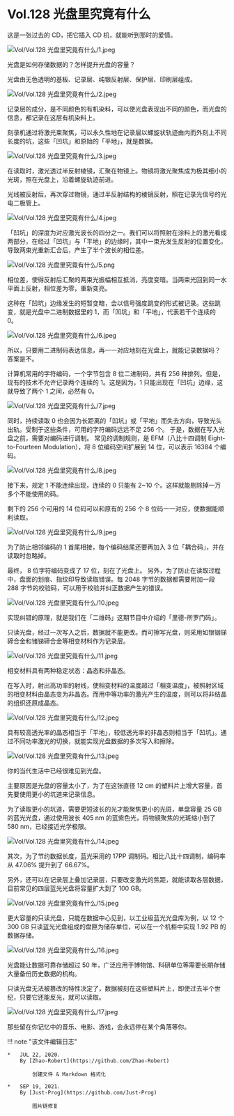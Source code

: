 # Vol.128 光盘里究竟有什么

这是一张过去的 CD，把它插入 CD 机，就能听到那时的爱情。

![Vol/Vol.128 光盘里究竟有什么/1.jpeg](https://cdn.jsdelivr.net/gh/qiaoshouzi/static/image/Vol/Vol.128%20光盘里究竟有什么/1.jpeg)

光盘是如何存储数据的？怎样提升光盘的容量？

光盘由无色透明的基板、记录层、纯银反射层、保护层、印刷层组成。

![Vol/Vol.128 光盘里究竟有什么/2.jpeg](https://cdn.jsdelivr.net/gh/qiaoshouzi/static/image/Vol/Vol.128%20光盘里究竟有什么/2.jpeg)

记录层的成分，是不同颜色的有机染料，可以使光盘表现出不同的颜色，而光盘的信息，都记录在这层有机染料上。

刻录机通过将激光束聚焦，可以永久性地在记录层以螺旋状轨迹由内而外刻上不同长度的坑，这些「凹坑」和原始的「平地」，就是数据。

![Vol/Vol.128 光盘里究竟有什么/3.jpeg](https://cdn.jsdelivr.net/gh/qiaoshouzi/static/image/Vol/Vol.128%20光盘里究竟有什么/3.jpeg)

在读取时，激光透过半反射棱镜，汇聚在物镜上。物镜将激光聚焦成为极其细小的光斑，照在光盘上，沿着螺旋轨迹前进。

光线被反射后，再次穿过物镜，通过半反射结构的棱镜反射，照在记录光信号的光电二极管上。

![Vol/Vol.128 光盘里究竟有什么/4.jpeg](https://cdn.jsdelivr.net/gh/qiaoshouzi/static/image/Vol/Vol.128%20光盘里究竟有什么/4.jpeg)

「凹坑」的深度为对应激光波长的四分之一。我们可以将照射在涂料上的激光看成两部分，在经过「凹坑」与「平地」的边缘时，其中一束光发生反射的位置变化，导致两束光重新汇合后，产生了半个波长的相位差。

![Vol/Vol.128 光盘里究竟有什么/5.png](https://cdn.jsdelivr.net/gh/qiaoshouzi/static/image/Vol/Vol.128%20光盘里究竟有什么/5.png)

相位差，使得反射后汇聚的两束光振幅相互抵消，亮度变暗。当两束光回到同一水平面上反射，相位差为零，重新变亮。

这种在「凹坑」边缘发生的短暂变暗，会以信号强度跳变的形式被记录。这些跳变，就是光盘中二进制数据里的 1，而「凹坑」和「平地」，代表若干个连续的 0。

![Vol/Vol.128 光盘里究竟有什么/6.jpeg](https://cdn.jsdelivr.net/gh/qiaoshouzi/static/image/Vol/Vol.128%20光盘里究竟有什么/6.jpeg)

所以，只要用二进制码表达信息，再一一对应地刻在光盘上，就能记录数据吗？ 答案是不。

计算机常用的字符编码，一个字节包含 8 位二进制码，共有 256 种排列。但是，现有的技术不允许记录两个连续的 1。这是因为，1 只能出现在「凹坑」边缘，这就导致了两个 1 之间，必然有 0。

![Vol/Vol.128 光盘里究竟有什么/7.jpeg](https://cdn.jsdelivr.net/gh/qiaoshouzi/static/image/Vol/Vol.128%20光盘里究竟有什么/7.jpeg)

同时，持续读取 0 也会因为长距离的「凹坑」或「平地」而失去方向，导致光头出轨。受制于这些条件，可用的字符编码远远不足 256 个。 于是，数据在写入光盘之前，需要对编码进行调制。 常见的调制规则，是 EFM（八比十四调制 Eight-to-Fourteen Modulation），将 8 位编码空间扩展到 14 位，可以表示 16384 个编码。

![Vol/Vol.128 光盘里究竟有什么/8.jpeg](https://cdn.jsdelivr.net/gh/qiaoshouzi/static/image/Vol/Vol.128%20光盘里究竟有什么/8.jpeg)

接下来，规定 1 不能连续出现，连续的 0 只能有 2\~10 个。这样就能剔除掉一万多个不能使用的码。

剩下的 256 个可用的 14 位码可以和原有的 256 个 8 位码一一对应，使数据能顺利读取。

![Vol/Vol.128 光盘里究竟有什么/9.jpeg](https://cdn.jsdelivr.net/gh/qiaoshouzi/static/image/Vol/Vol.128%20光盘里究竟有什么/9.jpeg)

为了防止相邻编码的 1 首尾相接，每个编码结尾还要再加入 3 位「耦合码」，并在读取时忽略掉。

最终， 8 位字符编码变成了 17 位，刻在了光盘上。 另外，为了防止在读取过程中，盘面的划痕、指纹印导致读取错误。每 2048 字节的数据都需要附加一段 288 字节的校验码，可以用于校验并纠正数据产生的错误。

![Vol/Vol.128 光盘里究竟有什么/10.jpeg](https://cdn.jsdelivr.net/gh/qiaoshouzi/static/image/Vol/Vol.128%20光盘里究竟有什么/10.jpeg)

实现纠错的原理，就是我们在「二维码」这期节目中介绍的「里德-所罗门码」。

只读光盘，经过一次写入之后，数据就不能更改。而可擦写光盘，则采用如银铟锑碲合金和锗锑碲合金等相变材料作为记录层。

![Vol/Vol.128 光盘里究竟有什么/11.jpeg](https://cdn.jsdelivr.net/gh/qiaoshouzi/static/image/Vol/Vol.128%20光盘里究竟有什么/11.jpeg)

相变材料具有两种稳定状态：晶态和非晶态。

在写入时，射出高功率的射线，使相变材料的温度超过「相变温度」，被照射区域的相变材料由晶态变为非晶态。而用中等功率的激光产生的温度，则可以将非结晶的组织还原成晶态。

![Vol/Vol.128 光盘里究竟有什么/12.jpeg](https://cdn.jsdelivr.net/gh/qiaoshouzi/static/image/Vol/Vol.128%20光盘里究竟有什么/12.jpeg)

具有较高透光率的晶态相当于「平地」，较低透光率的非晶态则相当于「凹坑」。通过不同功率激光的切换，就能实现光盘数据的多次写入和擦除。

![Vol/Vol.128 光盘里究竟有什么/13.jpeg](https://cdn.jsdelivr.net/gh/qiaoshouzi/static/image/Vol/Vol.128%20光盘里究竟有什么/13.jpeg)

你的当代生活中已经很难见到光盘。

主要原因是光盘的容量太小了，为了在这张直径 12 cm 的塑料片上增大容量，首先要使用更小的坑道来记录信息。

为了读取更小的坑道，需要更短波长的光才能聚焦更小的光斑，单盘容量 25 GB 的蓝光光盘，通过使用波长 405 nm 的蓝紫色光，将物镜聚焦的光斑缩小到了 580 nm，已经接近光学极限。

![Vol/Vol.128 光盘里究竟有什么/14.jpeg](https://cdn.jsdelivr.net/gh/qiaoshouzi/static/image/Vol/Vol.128%20光盘里究竟有什么/14.jpeg)

其次，为了节约数据长度，蓝光采用的 17PP 调制码。相比八比十四调制，编码率从 47.06% 提升到了 66.67%。

另外，还可以在记录层上叠加记录层，只要改变激光的焦距，就能读取各层数据，目前常见的四层蓝光光盘将容量扩大到了 100 GB。

![Vol/Vol.128 光盘里究竟有什么/15.jpeg](https://cdn.jsdelivr.net/gh/qiaoshouzi/static/image/Vol/Vol.128%20光盘里究竟有什么/15.jpeg)

更大容量的只读光盘，只能在数据中心见到，以工业级蓝光光盘库为例，以 12 个 300 GB 只读蓝光光盘组成的盘匣为储存单位，可以在一个机柜中实现 1.92 PB 的数据存储。

![Vol/Vol.128 光盘里究竟有什么/16.jpeg](https://cdn.jsdelivr.net/gh/qiaoshouzi/static/image/Vol/Vol.128%20光盘里究竟有什么/16.jpeg)

光盘能让数据可靠存储超过 50 年，广泛应用于博物馆、科研单位等需要长期存储大量备份历史数据的机构。

只读光盘无法被篡改的特性决定了，数据被刻在这些塑料片上，即使过去半个世纪，只要它还能反光，就可以读取。

![Vol/Vol.128 光盘里究竟有什么/17.jpeg](https://cdn.jsdelivr.net/gh/qiaoshouzi/static/image/Vol/Vol.128%20光盘里究竟有什么/17.jpeg)

那些留在你记忆中的音乐、电影、游戏，会永远停在某个角落等你。

!!! note "该文件编辑日志"

	*	JUL 22, 2020.
		By [Zhao-Robert](https://github.com/Zhao-Robert)
	
			创建文件 & Markdown 格式化

	*	SEP 19, 2021.
		By [Just-Prog](https://github.com/Just-Prog)

			图片链修复
